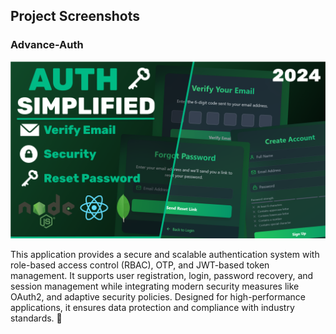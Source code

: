 ## Project Screenshots

### Advance-Auth
![Advance Auth Screenshot](./frontend/public/Advance%20auth.png)

This application provides a secure and scalable authentication system with role-based access control (RBAC), OTP, and JWT-based token management. It supports user registration, login, password recovery, and session management while integrating modern security measures like OAuth2, and adaptive security policies. Designed for high-performance applications, it ensures data protection and compliance with industry standards. 🚀

